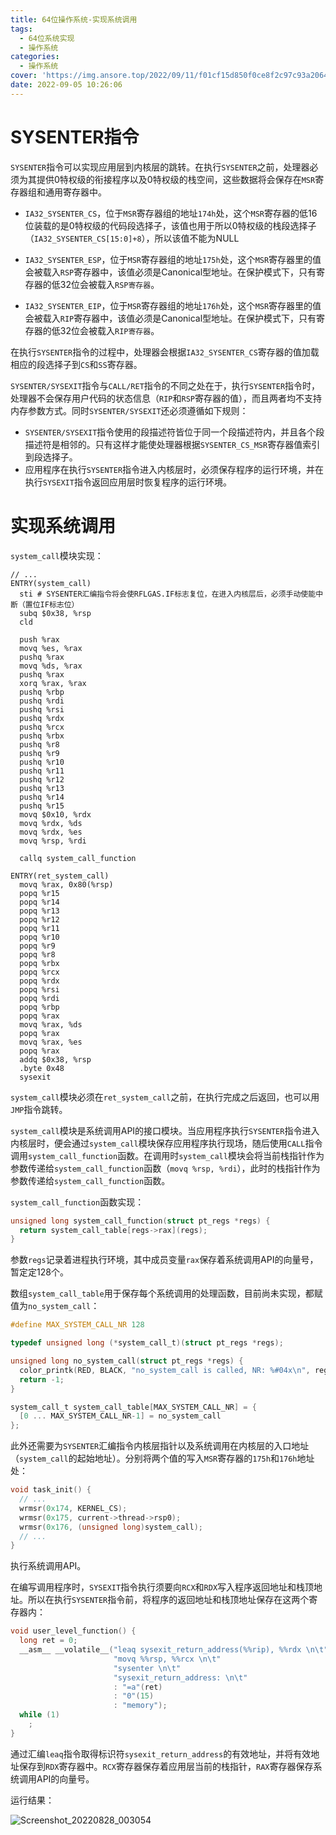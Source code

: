 ```yaml
---
title: 64位操作系统-实现系统调用
tags:
  - 64位系统实现
  - 操作系统
categories:
  - 操作系统
cover: 'https://img.ansore.top/2022/09/11/f01cf15d850f0ce8f2c97c93a206411c8d3bf927.png'
date: 2022-09-05 10:26:06
---
```


# SYSENTER指令

`SYSENTER`指令可以实现应用层到内核层的跳转。在执行`SYSENTER`之前，处理器必须为其提供0特权级的衔接程序以及0特权级的栈空间，这些数据将会保存在`MSR`寄存器组和通用寄存器中。

- `IA32_SYSENTER_CS`，位于`MSR`寄存器组的地址`174h`处，这个`MSR`寄存器的低16位装载的是0特权级的代码段选择子，该值也用于所以0特权级的栈段选择子（`IA32_SYSENTER_CS[15:0]+8`），所以该值不能为NULL
- `IA32_SYSENTER_ESP`，位于`MSR`寄存器组的地址`175h`处，这个`MSR`寄存器里的值会被载入`RSP`寄存器中，该值必须是Canonical型地址。在保护模式下，只有寄存器的低32位会被载入`RSP寄存器`。

- `IA32_SYSENTER_EIP`，位于`MSR`寄存器组的地址`176h`处，这个`MSR`寄存器里的值会被载入`RIP`寄存器中，该值必须是Canonical型地址。在保护模式下，只有寄存器的低32位会被载入`RIP寄存器`。

在执行`SYSENTER`指令的过程中，处理器会根据`IA32_SYSENTER_CS`寄存器的值加载相应的段选择子到`CS`和`SS`寄存器。

`SYSENTER/SYSEXIT`指令与`CALL/RET`指令的不同之处在于，执行`SYSENTER`指令时，处理器不会保存用户代码的状态信息（`RIP`和`RSP`寄存器的值），而且两者均不支持内存参数方式。同时`SYSENTER/SYSEXIT`还必须遵循如下规则：

- `SYSENTER/SYSEXIT`指令使用的段描述符皆位于同一个段描述符内，并且各个段描述符是相邻的。只有这样才能使处理器根据`SYSENTER_CS_MSR`寄存器值索引到段选择子。
- 应用程序在执行`SYSENTER`指令进入内核层时，必须保存程序的运行环境，并在执行`SYSEXIT`指令返回应用层时恢复程序的运行环境。

# 实现系统调用

`system_call`模块实现：

```assembly
// ...
ENTRY(system_call)
  sti # SYSENTER汇编指令将会使RFLGAS.IF标志复位，在进入内核层后，必须手动使能中断（置位IF标志位）
  subq $0x38, %rsp
  cld
  
  push %rax
  movq %es, %rax
  pushq %rax
  movq %ds, %rax
  pushq %rax
  xorq %rax, %rax
  pushq %rbp
  pushq %rdi
  pushq %rsi
  pushq %rdx
  pushq %rcx
  pushq %rbx
  pushq %r8
  pushq %r9
  pushq %r10
  pushq %r11
  pushq %r12
  pushq %r13
  pushq %r14
  pushq %r15
  movq $0x10, %rdx
  movq %rdx, %ds
  movq %rdx, %es
  movq %rsp, %rdi

  callq system_call_function

ENTRY(ret_system_call)
  movq %rax, 0x80(%rsp)
  popq %r15
  popq %r14
  popq %r13
  popq %r12
  popq %r11
  popq %r10
  popq %r9
  popq %r8
  popq %rbx
  popq %rcx
  popq %rdx
  popq %rsi
  popq %rdi
  popq %rbp
  popq %rax
  movq %rax, %ds
  popq %rax
  movq %rax, %es
  popq %rax
  addq $0x38, %rsp
  .byte 0x48
  sysexit
```

`system_call`模块必须在`ret_system_call`之前，在执行完成之后返回，也可以用`JMP`指令跳转。

`system_call`模块是系统调用API的接口模块。当应用程序执行`SYSENTER`指令进入内核层时，便会通过`system_call`模块保存应用程序执行现场，随后使用`CALL`指令调用`system_call_function`函数。在调用时`system_call`模块会将当前栈指针作为参数传递给`system_call_function`函数（`movq %rsp, %rdi`），此时的栈指针作为参数传递给`system_call_function`函数。

`system_call_function`函数实现：

```c
unsigned long system_call_function(struct pt_regs *regs) {
  return system_call_table[regs->rax](regs);
}
```

参数`regs`记录着进程执行环境，其中成员变量`rax`保存着系统调用API的向量号，暂定定128个。

数组`system_call_table`用于保存每个系统调用的处理函数，目前尚未实现，都赋值为`no_system_call`：

```c
#define MAX_SYSTEM_CALL_NR 128

typedef unsigned long (*system_call_t)(struct pt_regs *regs);

unsigned long no_system_call(struct pt_regs *regs) {
  color_printk(RED, BLACK, "no_system_call is called, NR: %#04x\n", regs->rax);
  return -1;
}

system_call_t system_call_table[MAX_SYSTEM_CALL_NR] = {
  [0 ... MAX_SYSTEM_CALL_NR-1] = no_system_call
};
```

此外还需要为`SYSENTER`汇编指令内核层指针以及系统调用在内核层的入口地址（`system_call`的起始地址）。分别将两个值的写入`MSR`寄存器的`175h`和`176h`地址处：

```c
void task_init() {
  // ...
  wrmsr(0x174, KERNEL_CS);
  wrmsr(0x175, current->thread->rsp0);
  wrmsr(0x176, (unsigned long)system_call);
  // ...
}
```

执行系统调用API。

在编写调用程序时，`SYSEXIT`指令执行须要向`RCX`和`RDX`写入程序返回地址和栈顶地址。所以在执行`SYSENTER`指令前，将程序的返回地址和栈顶地址保存在这两个寄存器内：

```c
void user_level_function() {
  long ret = 0;
  __asm__ __volatile__("leaq sysexit_return_address(%%rip), %%rdx \n\t"
                       "movq %%rsp, %%rcx \n\t"
                       "sysenter \n\t"
                       "sysexit_return_address: \n\t"
                       : "=a"(ret)
                       : "0"(15)
                       : "memory");
  while (1)
    ;
}
```

通过汇编`leaq`指令取得标识符`sysexit_return_address`的有效地址，并将有效地址保存到`RDX`寄存器中。`RCX`寄存器保存着应用层当前的栈指针，`RAX`寄存器保存系统调用API的向量号。

运行结果：

![Screenshot_20220828_003054](https://img.ansore.top/2022/08/28/62648c8e01dbf948fe3e6c6144461fdc.png)
